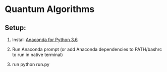 # Quantum Algorithms

## Setup:

1. Install [Anaconda for Python 3.6](https://www.continuum.io/downloads)

2. Run Anaconda prompt (or add Anaconda dependencies to PATH/bashrc to run in native terminal)

3. run 
    python run.py
